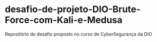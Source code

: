 # desafio-de-projeto-DIO-Brute-Force-com-Kali-e-Medusa
Repositório do desafio proposto no curso de CyberSegurança da DIO
